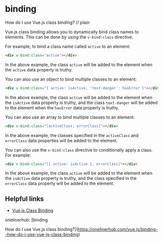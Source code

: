# binding

How do I use Vue.js class binding?
// plain

Vue.js class binding allows you to dynamically bind class names to elements. This can be done by using the `v-bind:class` directive.

For example, to bind a class name called `active` to an element:

```html
<div v-bind:class="active"></div>
```

In the above example, the class `active` will be added to the element when the `active` data property is truthy.

You can also use an object to bind multiple classes to an element:

```html
<div v-bind:class="{ active: isActive, 'text-danger': hasError }"></div>
```

In the above example, the class `active` will be added to the element when the `isActive` data property is truthy, and the class `text-danger` will be added to the element when the `hasError` data property is truthy.

You can also use an array to bind multiple classes to an element:

```html
<div v-bind:class="[activeClass, errorClass]"></div>
```

In the above example, the classes specified in the `activeClass` and `errorClass` data properties will be added to the element.

You can also use the `v-bind:class` directive to conditionally apply a class. For example:

```html
<div v-bind:class="[{ active: isActive }, errorClass]"></div>
```

In the above example, the class `active` will be added to the element when the `isActive` data property is truthy, and the class specified in the `errorClass` data property will be added to the element.

## Helpful links

- [Vue.js Class Binding](https://vuejs.org/v2/guide/class-and-style.html#Class-Binding)

onelinerhub: [binding

How do I use Vue.js class binding?](https://onelinerhub.com/vue.js/binding--how-do-i-use-vue-js-class-binding)